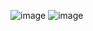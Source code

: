 ![image](https://github.com/user-attachments/assets/09563b31-062a-4068-8df0-74765115d6c5)
![image](https://github.com/user-attachments/assets/cc258e94-583e-41d8-bee7-6970629a4dcd)
